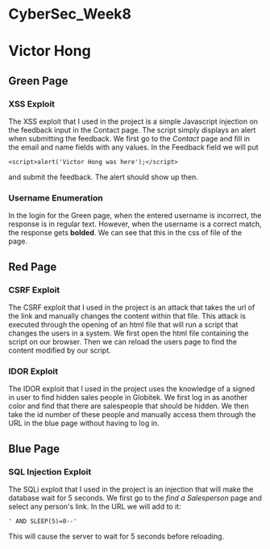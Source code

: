 # CyberSec_Week8
# Victor Hong

## Green Page
### XSS Exploit
The XSS exploit that I used in the project is a simple Javascript injection on the feedback input in the Contact page. The script simply displays an alert when submitting the feedback. We first go to the _Contact_ page and fill in the email and name fields with any values. In the Feedback field we will put
```
<script>alert('Victor Hong was here');</script>
```
and submit the feedback. The alert should show up then. 

### Username Enumeration
In the login for the Green page, when the entered username is incorrect, the response is in regular text. However, when the username is a correct match, the response gets __bolded__. We can see that this in the css of file of the page. 

## Red Page
### CSRF Exploit
The CSRF exploit that I used in the project is an attack that takes the url of the link and manually changes the content within that file. This attack is executed through the opening of an html file that will run a script that changes the users in a system. We first open the html file containing the script on our browser. Then we can reload the users page to find the content modified by our script.

### IDOR Exploit
The IDOR exploit that I used in the project uses the knowledge of a signed in user to find hidden sales people in Globitek. We first log in as another color and find that there are salespeople that should be hidden. We then take the id number of these people and manually access them through the URL in the blue page without having to log in.

## Blue Page
### SQL Injection Exploit
The SQLi exploit that I used in the project is an injection that will make the database wait for 5 seconds. We first go to the _find a Salesperson_ page and select any person's link. In the URL we will add to it:
```
' AND SLEEP(5)=0--'
```
This will cause the server to wait for 5 seconds before reloading. 
